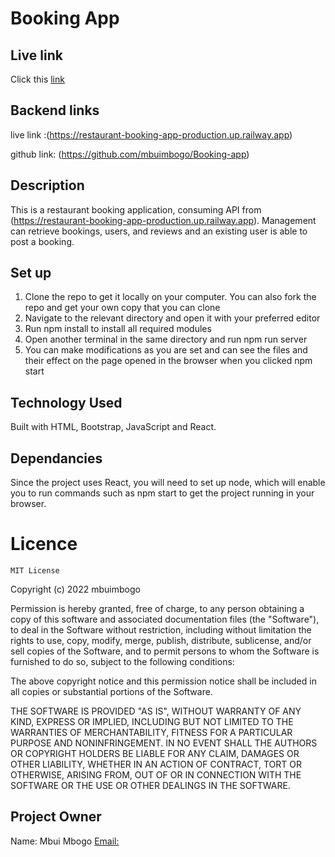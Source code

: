 # Booking App

## Live link
Click this [link](https://booking-app-frontend-three.vercel.app)

 ## Backend links
 live link :(https://restaurant-booking-app-production.up.railway.app)

 github link: (https://github.com/mbuimbogo/Booking-app)

## Description

This is a restaurant booking application, consuming API from (https://restaurant-booking-app-production.up.railway.app). Management can retrieve bookings, users, and reviews and an existing user is able to post a booking.
## Set up
1. Clone the repo to get it locally on your computer. You can also fork the repo and get your own copy that you can clone
2. Navigate to the relevant directory and open it with your preferred editor
3. Run npm install to install all required modules
4. Open another terminal in the same directory and run npm run server
5. You can make modifications as you are set and can see the files and their effect on the page opened in the browser when you clicked npm start

## Technology Used

Built with HTML, Bootstrap, JavaScript and React.
## Dependancies

Since the project uses React, you will need to set up node, which will enable you to run commands such as npm start to get the project running in your browser.


# Licence

    MIT License

Copyright (c) 2022 mbuimbogo

Permission is hereby granted, free of charge, to any person obtaining a copy of this software and associated documentation files (the "Software"), to deal in the Software without restriction, including without limitation the rights to use, copy, modify, merge, publish, distribute, sublicense, and/or sell copies of the Software, and to permit persons to whom the Software is furnished to do so, subject to the following conditions:

The above copyright notice and this permission notice shall be included in all copies or substantial portions of the Software.

THE SOFTWARE IS PROVIDED "AS IS", WITHOUT WARRANTY OF ANY KIND, EXPRESS OR IMPLIED, INCLUDING BUT NOT LIMITED TO THE WARRANTIES OF MERCHANTABILITY, FITNESS FOR A PARTICULAR PURPOSE AND NONINFRINGEMENT. IN NO EVENT SHALL THE AUTHORS OR COPYRIGHT HOLDERS BE LIABLE FOR ANY CLAIM, DAMAGES OR OTHER LIABILITY, WHETHER IN AN ACTION OF CONTRACT, TORT OR OTHERWISE, ARISING FROM, OUT OF OR IN CONNECTION WITH THE SOFTWARE OR THE USE OR OTHER DEALINGS IN THE SOFTWARE.

## Project Owner
Name: Mbui Mbogo
[Email:](mbuimbogo99@gmail.com)
